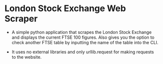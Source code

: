 # London Stock Exchange Web Scraper


* A simple python application that scrapes the London Stock Exchange and displays the current FTSE 100 figures. Also gives you the option to check another FTSE table by inputting the name of the table into the CLI.

* It uses no external libraries and only urllib.request for making requests to the website.
